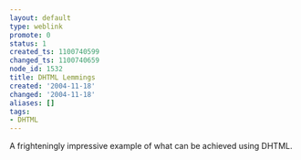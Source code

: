 ```yaml
---
layout: default
type: weblink
promote: 0
status: 1
created_ts: 1100740599
changed_ts: 1100740659
node_id: 1532
title: DHTML Lemmings
created: '2004-11-18'
changed: '2004-11-18'
aliases: []
tags:
- DHTML
---
```

A frighteningly impressive example of what can be achieved using DHTML.
